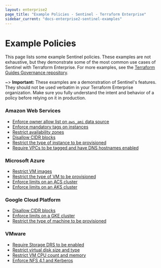 ```yaml
---
layout: enterprise2
page_title: "Example Policies - Sentinel - Terraform Enterprise"
sidebar_current: "docs-enterprise2-sentinel-examples"
---
```


# Example Policies

This page lists some example Sentinel policies. These examples are not exhaustive, but they demonstrate some of the most common use cases of Sentinel with Terraform Enterprise. For more examples, see the [Terraform Guides Governance repository](https://github.com/hashicorp/terraform-guides/tree/master/governance).  

~> **Important:** These examples are a demonstration of Sentinel's features. They should not be used verbatim in your Terraform Enterprise organization. Make sure you fully understand the intent and behavior of a policy before relying on it in production.

### Amazon Web Services

* [Enforce owner allow list on `aws_ami` data source](https://github.com/hashicorp/terraform-guides/blob/master/governance/aws/enforce-ami-owners.sentinel)
* [Enforce mandatory tags on instances](https://github.com/hashicorp/terraform-guides/blob/master/governance/aws/enforce-mandatory-tags.sentinel)
* [Restrict availability zones](https://github.com/hashicorp/terraform-guides/blob/master/governance/aws/restrict-aws-availability-zones.sentinel)
* [Disallow CIDR blocks](https://github.com/hashicorp/terraform-guides/blob/master/governance/aws/restrict-aws-cidr-blocks.sentinel)
* [Restrict the type of instance to be provisioned](https://github.com/hashicorp/terraform-guides/blob/master/governance/aws/restrict-aws-instance-type.sentinel)
* [Require VPCs to be tagged and have DNS hostnames enabled](https://github.com/hashicorp/terraform-guides/blob/master/governance/aws/aws-vpcs-must-have-tags-and-enable-dns-hostnames.sentinel)


### Microsoft Azure

* [Restrict VM images](https://github.com/hashicorp/terraform-guides/blob/master/governance/azure/restrict-vm-image-id.sentinel)
* [Restrict the type of VM to be provisioned](https://github.com/hashicorp/terraform-guides/blob/master/governance/azure/restrict-vm-size.sentinel)
* [Enforce limits on an ACS cluster](https://github.com/hashicorp/terraform-guides/blob/master/governance/azure/acs-cluster-policy.sentinel)
* [Enforce limits on an AKS cluster](https://github.com/hashicorp/terraform-guides/blob/master/governance/azure/aks-cluster-policy.sentinel)

### Google Cloud Platform

* [Disallow CIDR blocks](https://github.com/hashicorp/terraform-guides/blob/master/governance/gcp/block-allow-all-cidr.sentinel)
* [Enforce limits on a GKE cluster](https://github.com/hashicorp/terraform-guides/blob/master/governance/gcp/gke-cluster-policy.sentinel)
* [Restrict the type of machine to be provisioned](https://github.com/hashicorp/terraform-guides/blob/master/governance/gcp/restrict-machine-type.sentinel)

### VMware

* [Require Storage DRS to be enabled](https://github.com/hashicorp/terraform-guides/blob/master/governance/vmware/require-storage-drs.sentinel)
* [Restrict virtual disk size and type](https://github.com/hashicorp/terraform-guides/blob/master/governance/vmware/restrict-virtual-disk-size-and-type.sentinel)
* [Restrict VM CPU count and memory](https://github.com/hashicorp/terraform-guides/blob/master/governance/vmware/restrict-vm-cpu-and-memory.sentinel)
* [Enforce NFS 4.1 and Kerberos](https://github.com/hashicorp/terraform-guides/blob/master/governance/vmware/require_nfs41_and_kerberos.sentinel)
